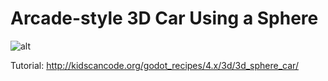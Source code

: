 # Arcade-style 3D Car Using a Sphere

![alt](http://kidscancode.org/godot_recipes/4.x/img/)

Tutorial:
http://kidscancode.org/godot_recipes/4.x/3d/3d_sphere_car/
